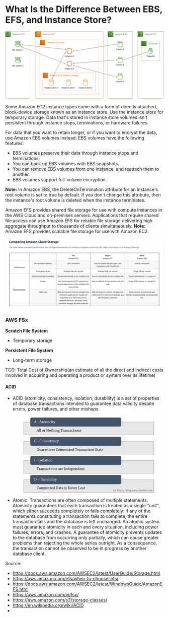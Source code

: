 # What Is the Difference Between EBS, EFS, and Instance Store?


![Alt text](image.png)

Some Amazon EC2 instance types come with a form of directly attached, block-device storage known as an instance store. Use the instance store for temporary storage. Data that's stored in instance store volumes isn't persistent through instance stops, terminations, or hardware failures.

For data that you want to retain longer, or if you want to encrypt the data, use Amazon EBS volumes instead. EBS volumes have the following features:

- EBS volumes preserve their data through instance stops and terminations.
- You can back up EBS volumes with EBS snapshots.
- You can remove EBS volumes from one instance, and reattach them to another.
- EBS volumes support full-volume encryption.

**Note:** In Amazon EBS, the DeleteOnTermination attribute for an instance's root volume is set to true by default. If you don't change this attribute, then the instance's root volume is deleted when the instance terminates.

Amazon EFS provides shared file storage for use with compute instances in the AWS Cloud and on-premises servers. Applications that require shared file access can use Amazon EFS for reliable file storage delivering high aggregate throughput to thousands of clients simultaneously. **Note:** Amazon EFS provides scalable file storage for use with Amazon EC2.

![Alt text](image-1.png)




### AWS FSx

**Scratch File System** 
- Temporary storage


**Persistent File System**
- Long-term storage




TCO: Total Cost of Ownership(an estimate of all the direct and indirect costs involved in acquiring and operating a product or system over its lifetime)

#### ACID
- ACID (atomicity, consistency, isolation, durability) is a set of properties of database transactions intended to guarantee data validity despite errors, power failures, and other mishaps.
![Alt text](image-2.png)
- Atomic: Transactions are often composed of multiple statements. Atomicity guarantees that each transaction is treated as a single "unit", which either succeeds completely or fails completely: if any of the statements constituting a transaction fails to complete, the entire transaction fails and the database is left unchanged. An atomic system must guarantee atomicity in each and every situation, including power failures, errors, and crashes. A guarantee of atomicity prevents updates to the database from occurring only partially, which can cause greater problems than rejecting the whole series outright. As a consequence, the transaction cannot be observed to be in progress by another database client.

Source:
- https://docs.aws.amazon.com/AWSEC2/latest/UserGuide/Storage.html
- https://aws.amazon.com/efs/when-to-choose-efs/
- https://docs.aws.amazon.com/AWSEC2/latest/WindowsGuide/AmazonEFS.html
- https://aws.amazon.com/vi/fsx/
- https://aws.amazon.com/s3/storage-classes/
- https://en.wikipedia.org/wiki/ACID
- 